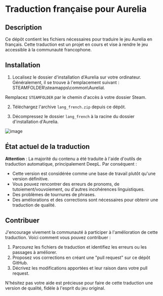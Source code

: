 # Traduction française pour Aurelia

## Description

Ce dépôt contient les fichiers nécessaires pour traduire le jeu Aurelia en français. Cette traduction est un projet en cours et vise à rendre le jeu accessible à la communauté francophone.

## Installation

1. Localisez le dossier d'installation d'Aurelia sur votre ordinateur. Généralement, il se trouve à l'emplacement suivant :
STEAMFOLDER\steamapps\common\Aurelia\

Remplacez `STEAMFOLDER` par le chemin d'accès à votre dossier Steam.

2. Téléchargez l'archive `lang_french.zip` depuis ce dépôt.

3. Décompressez le dossier `lang_french` à la racine du dossier d'installation d'Aurelia.

![image](https://github.com/user-attachments/assets/fdb33f01-3a75-49fd-b50f-e6584b4f84c4)


## État actuel de la traduction

**Attention** : La majorité du contenu a été traduite à l'aide d'outils de traduction automatique, principalement DeepL. Par conséquent :

- Cette version est considérée comme une base de travail plutôt qu'une version définitive.
- Vous pouvez rencontrer des erreurs de pronoms, de tutoiement/vouvoiement, ou d'autres incohérences linguistiques.
- Des problèmes de tournures de phrases.
- Des améliorations et des corrections sont nécessaires pour obtenir une traduction de qualité.

## Contribuer

J'encourage vivement la communauté à participer à l'amélioration de cette traduction. Voici comment vous pouvez contribuer :

1. Parcourez les fichiers de traduction et identifiez les erreurs ou les passages à améliorer.
2. Proposez vos corrections en créant une "pull request" sur ce dépôt GitHub.
3. Décrivez les modifications apportées et leur raison dans votre pull request.

N'hésitez pas votre aide est précieuse pour faire de cette traduction une version de qualité, fidèle à l'esprit du jeu original.
